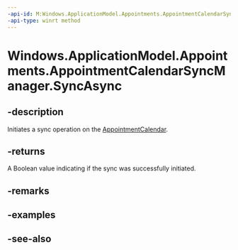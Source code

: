 ```yaml
---
-api-id: M:Windows.ApplicationModel.Appointments.AppointmentCalendarSyncManager.SyncAsync
-api-type: winrt method
---
```


<!-- Method syntax
public Windows.Foundation.IAsyncOperation<bool> SyncAsync()
-->

# Windows.ApplicationModel.Appointments.AppointmentCalendarSyncManager.SyncAsync

## -description
Initiates a sync operation on the [AppointmentCalendar](appointmentcalendar.md).

## -returns
A Boolean value indicating if the sync was successfully initiated.

## -remarks

## -examples

## -see-also
